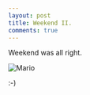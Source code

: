 ```yaml
---
layout: post
title: Weekend II.
comments: true
---
```


Weekend was all right.

![Mario](http://federicomaffei.github.io/public/images/balo.jpg)

 :-)